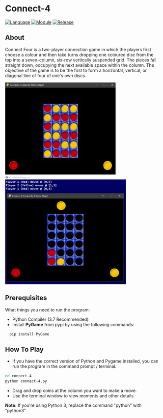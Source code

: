 Connect-4
============
[![Language](https://img.shields.io/badge/language-python-blue.svg?style=flat
)](https://www.python.org)
[![Module](https://img.shields.io/badge/module-pygame-brightgreen.svg?style=flat
)](http://www.pygame.org/news.html)
[![Release](https://img.shields.io/badge/release-v1.0-orange.svg?style=flat
)](https://github.com/KrishnaAlagiri/Connect-4#connect-4)


About
-----
Connect Four is a two-player connection game in which the players first choose a colour and then take turns dropping one coloured disc from the top into a seven-column, six-row vertically suspended grid. The pieces fall straight down, occupying the next available space within the column. The objective of the game is to be the first to form a horizontal, vertical, or diagonal line of four of one's own discs.

<img src="/src/images/output_2.png" width="360" height="300"/>

<img src="/src/images/output_1.png" width="394" height="354"/>


Prerequisites
--------------
What things you need to run the program:
- Python Compiler (3.7 Recommended)
- Install **PyGame** from pypi by using the following commands:
```bash
  pip install PyGame
```

How To Play
------------
- If you have the correct version of Python and Pygame installed, you can run the program in the command prompt / terminal.
 ``` bash
cd connect-4
python connect-4.py
 ```
- Drag and drop coins at the column you want to make a move.
- Use the terminal window to view moments and other details.

**Note:** If you're using Python 3, replace the command "python" with "python3"
